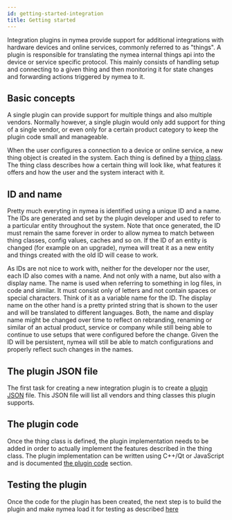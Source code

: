 ```yaml
---
id: getting-started-integration
title: Getting started
---
```


Integration plugins in nymea provide support for additional integrations with hardware devices and online services, commonly referred to as "things". A plugin is responsible for translating the nymea internal things api into the device or service specific protocol. This mainly consists of handling setup and connecting to a given thing and then monitoring it for state changes and forwarding actions triggered by nymea to it.

## Basic concepts

A single plugin can provide support for multiple things and also multiple vendors. Normally however, a single plugin would only add support for thing of a single vendor, or even only for a certain product category to keep the plugin code small and manageable.

When the user configures a connection to a device or online service, a new thing object is created in the system. Each thing is defined by a [thing class](thing-class). The thing class describes how a certain thing will look like, what features it offers and how the user and the system interact with it.

## ID and name

Pretty much everyting in nymea is identified using a unique ID and a name. The IDs are generated and set by the plugin developer and used to refer to a particular entity throughout the system. Note that once generated, the ID must remain the same forever in order to allow nymea to match between thing classes, config values, caches and so on. If the ID of an entity is changed (for example on an upgrade), nymea will treat it as a new entity and things created with the old ID will cease to work.

As IDs are not nice to work with, neither for the developer nor the user, each ID also comes with a name. And not only with a name, but also with a display name. The name is used when referring to something in log files, in code and similar. It must consist only of letters and not contain spaces or special characters. Think of it as a variable name for the ID. The display name on the other hand is a pretty printed string that is shown to the user and will be translated to different languages. Both, the name and display name might be changed over time to reflect on rebranding, renaming or similar of an actual product, service or company while still being able to continue to use setups that were configured before the change. Given the ID will be persistent, nymea will still be able to match configurations and properly reflect such changes in the names.

## The plugin JSON file

The first task for creating a new integration plugin is to create a [plugin JSON](plugin-json) file. This JSON file will list all vendors and thing classes this plugin supports.


## The plugin code

Once the thing class is defined, the plugin implementation needs to be added in order to actually implement the features described in the thing class. The plugin implementation can be written using C++/Qt or JavaScript and is documented [the plugin code](plugin-code) section.

## Testing the plugin

Once the code for the plugin has been created, the next step is to build the plugin and make nymea load it for testing as described [here](building-testing)


